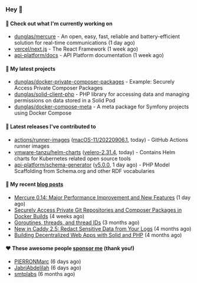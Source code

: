 ### Hey 👋

#### 👷 Check out what I'm currently working on

- [dunglas/mercure](https://github.com/dunglas/mercure) - An open, easy, fast, reliable and battery-efficient solution for real-time communications (1 day ago)
- [vercel/next.js](https://github.com/vercel/next.js) - The React Framework (1 week ago)
- [api-platform/docs](https://github.com/api-platform/docs) - API Platform documentation (1 week ago)

#### 🌱 My latest projects

- [dunglas/docker-private-composer-packages](https://github.com/dunglas/docker-private-composer-packages) - Example: Securely Access Private Composer Packages
- [dunglas/solid-client-php](https://github.com/dunglas/solid-client-php) - PHP library for accessing data and managing permissions on data stored in a Solid Pod
- [dunglas/docker-compose-meta](https://github.com/dunglas/docker-compose-meta) - A meta package for Symfony projects using Docker Compose

#### 🔭 Latest releases I've contributed to

- [actions/runner-images](https://github.com/actions/runner-images) ([macOS-11/20220906.1](https://github.com/actions/runner-images/releases/tag/macOS-11%2F20220906.1), today) - GitHub Actions runner images
- [vmware-tanzu/helm-charts](https://github.com/vmware-tanzu/helm-charts) ([velero-2.31.4](https://github.com/vmware-tanzu/helm-charts/releases/tag/velero-2.31.4), today) - Contains Helm charts for Kubernetes related open source tools
- [api-platform/schema-generator](https://github.com/api-platform/schema-generator) ([v5.0.0](https://github.com/api-platform/schema-generator/releases/tag/v5.0.0), 1 day ago) - PHP Model Scaffolding from Schema.org and other RDF vocabularies

#### 📜 My recent [blog posts](https://dunglas.fr)

- [Mercure 0.14: Major Performance Improvement and New Features](https://dunglas.fr/2022/09/mercure-0-14/) (1 day ago)
- [Securely Access Private Git Repositories and Composer Packages in Docker Builds](https://dunglas.fr/2022/08/securely-access-private-git-repositories-and-composer-packages-in-docker-builds/) (4 weeks ago)
- [Goroutines, threads, and thread IDs](https://dunglas.fr/2022/05/goroutines-threads-and-thread-ids/) (3 months ago)
- [New in Caddy 2.5: Redact Sensitive Data from Your Logs](https://dunglas.fr/2022/04/caddy-logging-security-improvements/) (4 months ago)
- [Building Decentralized Web Apps with Solid and PHP](https://dunglas.fr/2022/04/building-decentralized-web-apps-with-solid-and-php/) (4 months ago)

#### ❤️ These awesome people [sponsor me](https://github.com/sponsors/dunglas) (thank you!)

- [PIERRONMarc](https://github.com/PIERRONMarc) (6 days ago)
- [JabriAbdelilah](https://github.com/JabriAbdelilah) (6 days ago)
- [smtplabs](https://github.com/smtplabs) (6 months ago)
